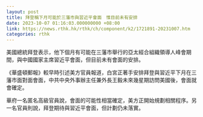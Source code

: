```yaml
---
layout: post
title: 拜登稱下月可能於三藩市與習近平會面　惟目前未有安排
date: 2023-10-07 01:16:03.000000000 +08:00
link: https://news.rthk.hk/rthk/ch/component/k2/1721891-20231007.htm
categories: rthk
---
```


美國總統拜登表示，他下個月有可能在三藩市舉行的亞太經合組織領導人峰會期間，與中國國家主席習近平會面，但目前未有會面的安排。

《華盛頓郵報》較早時引述美方官員報道，白宮正著手安排拜登與習近平下月在三藩市面對面會面，中共中央外事辦主任兼外長王毅未來幾星期訪問美國後，會面就會確定。

華府一名匿名高級官員說，會面的可能性相當確定，美方正開始規劃相關程序。另一名官員則說，拜登期待與習近平會面，但計劃仍未落實。
